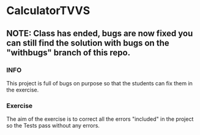 # CalculatorTVVS


## NOTE: Class has ended, bugs are now fixed you can still find the solution with bugs on the "withbugs" branch of this repo.


### INFO
This project is full of bugs on purpose so that the students can fix them in the exercise.
### Exercise
The aim of the exercise is to correct all the errors "included" in the project so the Tests pass without any errors.


